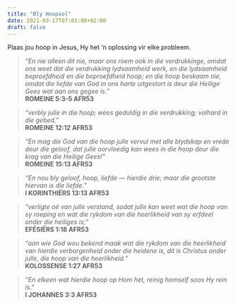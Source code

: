 ```yaml
---
title: "Bly Hoopvol"
date: 2021-03-17T07:01:00+02:00
draft: false
---
```

Plaas jou hoop in Jesus, Hy het ‘n oplossing vir elke probleem.

>*“En nie alleen dit nie, maar ons roem ook in die verdrukkinge, omdat ons weet dat die verdrukking lydsaamheid werk, en die lydsaamheid beproefdheid en die beproefdheid hoop; en die hoop beskaam nie, omdat die liefde van God in ons harte uitgestort is deur die Heilige Gees wat aan ons gegee is.”*  
**‭‭ROMEINE‬ ‭5:3-5‬ ‭AFR53‬‬**

>*“verbly julle in die hoop; wees geduldig in die verdrukking; volhard in die gebed.”*  
**‭‭ROMEINE‬ ‭12:12‬ ‭AFR53‬‬**

>*“En mag die God van die hoop julle vervul met alle blydskap en vrede deur die geloof, dat julle oorvloedig kan wees in die hoop deur die krag van die Heilige Gees!”*  
**‭‭ROMEINE‬ ‭15:13‬ ‭AFR53‬‬**

>*“En nou bly geloof, hoop, liefde — hierdie drie; maar die grootste hiervan is die liefde.”*  
**‭‭I KORINTHIËRS‬ ‭13:13‬ ‭AFR53‬‬**

>*“verligte oë van julle verstand, sodat julle kan weet wat die hoop van sy roeping en wat die rykdom van die heerlikheid van sy erfdeel onder die heiliges is;”*  
**‭‭EFÉSIËRS‬ ‭1:18‬ ‭AFR53‬‬**

>*“aan wie God wou bekend maak wat die rykdom van die heerlikheid van hierdie verborgenheid onder die heidene is, dit is Christus onder julle, die hoop van die heerlikheid.”*  
**‭‭KOLOSSENSE‬ ‭1:27‬ ‭AFR53‬‬**

>*“En elkeen wat hierdie hoop op Hom het, reinig homself soos Hy rein is.”*  
**‭‭I JOHANNES‬ ‭3:3‬ ‭AFR53‬‬**
